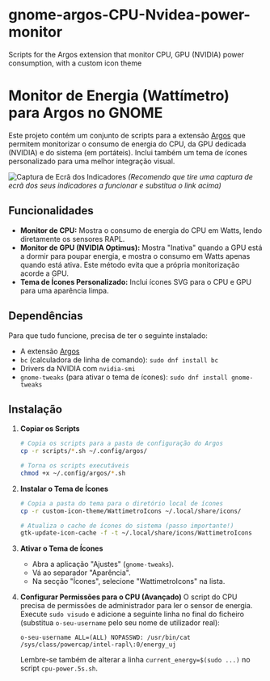 # gnome-argos-CPU-Nvidea-power-monitor
Scripts for the Argos extension that monitor CPU, GPU (NVIDIA) power consumption, with a custom icon theme
# Monitor de Energia (Wattímetro) para Argos no GNOME

Este projeto contém um conjunto de scripts para a extensão [Argos](https://extensions.gnome.org/extension/1176/argos/) que permitem monitorizar o consumo de energia do CPU, da GPU dedicada (NVIDIA) e do sistema (em portáteis). Inclui também um tema de ícones personalizado para uma melhor integração visual.

![Captura de Ecrã dos Indicadores](https://i.imgur.com/your-screenshot-url.png)
*(Recomendo que tire uma captura de ecrã dos seus indicadores a funcionar e substitua o link acima)*

## Funcionalidades

-   **Monitor de CPU:** Mostra o consumo de energia do CPU em Watts, lendo diretamente os sensores RAPL.
-   **Monitor de GPU (NVIDIA Optimus):** Mostra "Inativa" quando a GPU está a dormir para poupar energia, e mostra o consumo em Watts apenas quando está ativa. Este método evita que a própria monitorização acorde a GPU.
-   **Tema de Ícones Personalizado:** Inclui ícones SVG para o CPU e GPU para uma aparência limpa.

## Dependências

Para que tudo funcione, precisa de ter o seguinte instalado:

-   A extensão [Argos](https://extensions.gnome.org/extension/1176/argos/)
-   `bc` (calculadora de linha de comando): `sudo dnf install bc`
-   Drivers da NVIDIA com `nvidia-smi`
-   `gnome-tweaks` (para ativar o tema de ícones): `sudo dnf install gnome-tweaks`

## Instalação

1.  **Copiar os Scripts**
    ```bash
    # Copia os scripts para a pasta de configuração do Argos
    cp -r scripts/*.sh ~/.config/argos/

    # Torna os scripts executáveis
    chmod +x ~/.config/argos/*.sh
    ```

2.  **Instalar o Tema de Ícones**
    ```bash
    # Copia a pasta do tema para o diretório local de ícones
    cp -r custom-icon-theme/WattimetroIcons ~/.local/share/icons/

    # Atualiza o cache de ícones do sistema (passo importante!)
    gtk-update-icon-cache -f -t ~/.local/share/icons/WattimetroIcons
    ```

3.  **Ativar o Tema de Ícones**
    - Abra a aplicação "Ajustes" (`gnome-tweaks`).
    - Vá ao separador "Aparência".
    - Na secção "Ícones", selecione "WattimetroIcons" na lista.

4.  **Configurar Permissões para o CPU (Avançado)**
    O script do CPU precisa de permissões de administrador para ler o sensor de energia. Execute `sudo visudo` e adicione a seguinte linha no final do ficheiro (substitua `o-seu-username` pelo seu nome de utilizador real):
    ```
    o-seu-username ALL=(ALL) NOPASSWD: /usr/bin/cat /sys/class/powercap/intel-rapl\:0/energy_uj
    ```
    Lembre-se também de alterar a linha `current_energy=$(sudo ...)` no script `cpu-power.5s.sh`.


